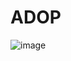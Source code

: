 # ADOP

![image](https://user-images.githubusercontent.com/24622526/45078374-64caad80-b0df-11e8-822a-86f8d3c46e6b.png)
